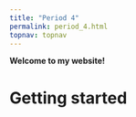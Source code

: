 ```yaml
---
title: "Period 4"
permalink: period_4.html
topnav: topnav
---
```





**Welcome to my website!**


# Getting started


